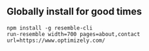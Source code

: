 ## Globally install for good times

```
npm install -g resemble-cli
run-resemble width=700 pages=about,contact url=https://www.optimizely.com/ 
```